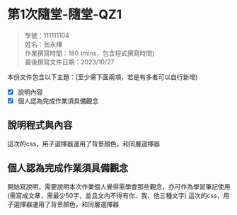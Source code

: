 # 第1次隨堂-隨堂-QZ1
>
>學號：111111104
><br />
>姓名：翁永樺
><br />
>作業撰寫時間：180 (mins，包含程式撰寫時間)
><br />
>最後撰寫文件日期：2023/10/27
>

本份文件包含以下主題：(至少需下面兩項，若是有多者可以自行新增)
- [x] 說明內容
- [x] 個人認為完成作業須具備觀念
## 說明程式與內容
這次的css，用子選擇器運用了背景顏色，和同層選擇器
## 個人認為完成作業須具備觀念

開始寫說明，需要說明本次作業個人覺得需學會那些觀念，亦可作為學習筆記使用 (需寫成文章，需最少50字，並且文內不得有你、我、他三種文字)
    這次的css，用子選擇器運用了背景顏色，和同層選擇器